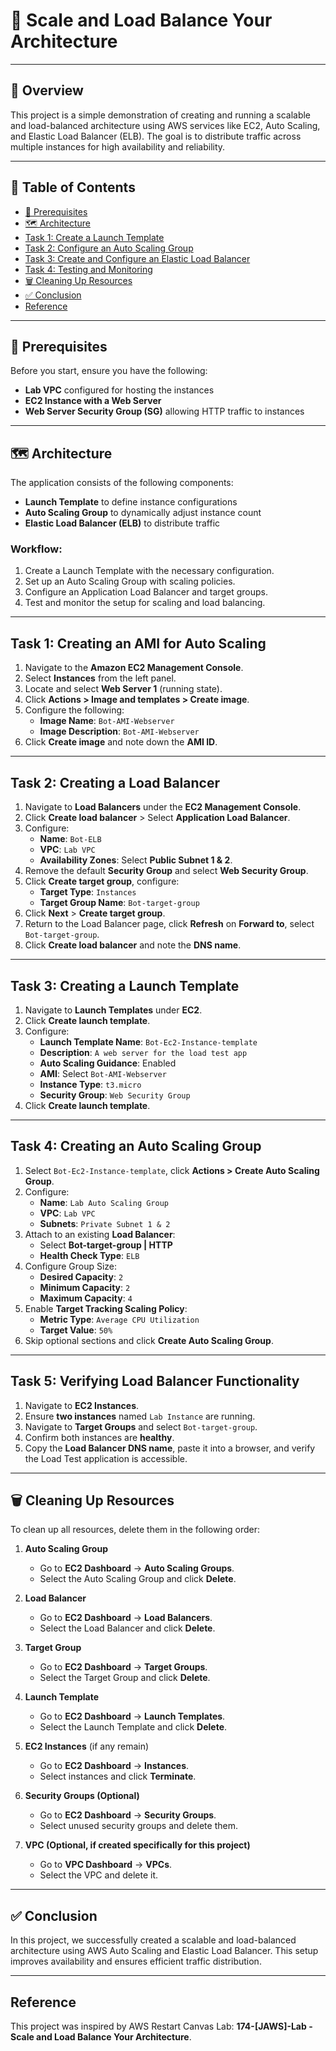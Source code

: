 # 🚀 Scale and Load Balance Your Architecture

---

## 📖 Overview

This project is a simple demonstration of creating and running a scalable and load-balanced architecture using AWS services like EC2, Auto Scaling, and Elastic Load Balancer (ELB). The goal is to distribute traffic across multiple instances for high availability and reliability.

---

## 📑 Table of Contents

- [🔑 Prerequisites](#-prerequisites)
- [🗺️ Architecture](#-architecture)
- [Task 1: Create a Launch Template](#task-1-create-a-launch-template)
- [Task 2: Configure an Auto Scaling Group](#task-2-configure-an-auto-scaling-group)
- [Task 3: Create and Configure an Elastic Load Balancer](#task-3-create-and-configure-an-elastic-load-balancer)
- [Task 4: Testing and Monitoring](#task-4-testing-and-monitoring)
- [🗑️ Cleaning Up Resources](#-cleaning-up-resources)
- [✅ Conclusion](#-conclusion)
- [Reference](#reference)

---

## 🔑 Prerequisites
Before you start, ensure you have the following:

- **Lab VPC** configured for hosting the instances
- **EC2 Instance with a Web Server**
- **Web Server Security Group (SG)** allowing HTTP traffic to instances

---

## 🗺️ Architecture

The application consists of the following components:

- **Launch Template** to define instance configurations
- **Auto Scaling Group** to dynamically adjust instance count
- **Elastic Load Balancer (ELB)** to distribute traffic

### Workflow:
1. Create a Launch Template with the necessary configuration.
2. Set up an Auto Scaling Group with scaling policies.
3. Configure an Application Load Balancer and target groups.
4. Test and monitor the setup for scaling and load balancing.

---

## Task 1: Creating an AMI for Auto Scaling
1. Navigate to the **Amazon EC2 Management Console**.
2. Select **Instances** from the left panel.
3. Locate and select **Web Server 1** (running state).
4. Click **Actions > Image and templates > Create image**.
5. Configure the following:
   - **Image Name**: `Bot-AMI-Webserver`
   - **Image Description**: `Bot-AMI-Webserver`
6. Click **Create image** and note down the **AMI ID**.

---

## Task 2: Creating a Load Balancer
1. Navigate to **Load Balancers** under the **EC2 Management Console**.
2. Click **Create load balancer** > Select **Application Load Balancer**.
3. Configure:
   - **Name**: `Bot-ELB`
   - **VPC**: `Lab VPC`
   - **Availability Zones**: Select **Public Subnet 1 & 2**.
4. Remove the default **Security Group** and select **Web Security Group**.
5. Click **Create target group**, configure:
   - **Target Type**: `Instances`
   - **Target Group Name**: `Bot-target-group`
6. Click **Next** > **Create target group**.
7. Return to the Load Balancer page, click **Refresh** on **Forward to**, select `Bot-target-group`.
8. Click **Create load balancer** and note the **DNS name**.

---

## Task 3: Creating a Launch Template
1. Navigate to **Launch Templates** under **EC2**.
2. Click **Create launch template**.
3. Configure:
   - **Launch Template Name**: `Bot-Ec2-Instance-template`
   - **Description**: `A web server for the load test app`
   - **Auto Scaling Guidance**: Enabled
   - **AMI**: Select `Bot-AMI-Webserver`
   - **Instance Type**: `t3.micro`
   - **Security Group**: `Web Security Group`
4. Click **Create launch template**.

---

## Task 4: Creating an Auto Scaling Group
1. Select `Bot-Ec2-Instance-template`, click **Actions > Create Auto Scaling Group**.
2. Configure:
   - **Name**: `Lab Auto Scaling Group`
   - **VPC**: `Lab VPC`
   - **Subnets**: `Private Subnet 1 & 2`
3. Attach to an existing **Load Balancer**:
   - Select **Bot-target-group | HTTP**
   - **Health Check Type**: `ELB`
4. Configure Group Size:
   - **Desired Capacity**: `2`
   - **Minimum Capacity**: `2`
   - **Maximum Capacity**: `4`
5. Enable **Target Tracking Scaling Policy**:
   - **Metric Type**: `Average CPU Utilization`
   - **Target Value**: `50%`
6. Skip optional sections and click **Create Auto Scaling Group**.

---

## Task 5: Verifying Load Balancer Functionality
1. Navigate to **EC2 Instances**.
2. Ensure **two instances** named `Lab Instance` are running.
3. Navigate to **Target Groups** and select `Bot-target-group`.
4. Confirm both instances are **healthy**.
5. Copy the **Load Balancer DNS name**, paste it into a browser, and verify the Load Test application is accessible.

---


## 🗑️ Cleaning Up Resources

To clean up all resources, delete them in the following order:

1. **Auto Scaling Group**
   - Go to **EC2 Dashboard** → **Auto Scaling Groups**.
   - Select the Auto Scaling Group and click **Delete**.

2. **Load Balancer**
   - Go to **EC2 Dashboard** → **Load Balancers**.
   - Select the Load Balancer and click **Delete**.

3. **Target Group**
   - Go to **EC2 Dashboard** → **Target Groups**.
   - Select the Target Group and click **Delete**.

4. **Launch Template**
   - Go to **EC2 Dashboard** → **Launch Templates**.
   - Select the Launch Template and click **Delete**.

5. **EC2 Instances** (if any remain)
   - Go to **EC2 Dashboard** → **Instances**.
   - Select instances and click **Terminate**.

6. **Security Groups (Optional)**
   - Go to **EC2 Dashboard** → **Security Groups**.
   - Select unused security groups and delete them.

7. **VPC (Optional, if created specifically for this project)**
   - Go to **VPC Dashboard** → **VPCs**.
   - Select the VPC and delete it.

---

## ✅ Conclusion

In this project, we successfully created a scalable and load-balanced architecture using AWS Auto Scaling and Elastic Load Balancer. This setup improves availability and ensures efficient traffic distribution.

---

## Reference

This project was inspired by AWS Restart Canvas Lab: **174-[JAWS]-Lab - Scale and Load Balance Your Architecture**.
